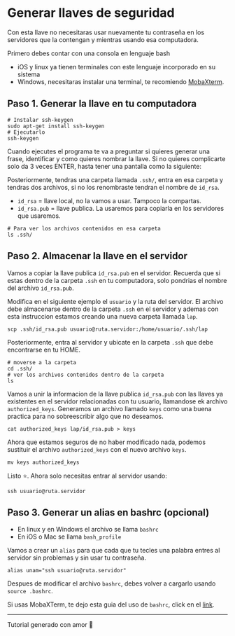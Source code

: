# Generar llaves de seguridad

Con esta llave no necesitaras usar nuevamente tu contraseña en los servidores que la contengan y mientras usando esa computadora.

Primero debes contar con una consola en lenguaje bash

- iOS y linux ya tienen terminales con este lenguaje incorporado en su sistema
- Windows, necesitaras instalar una terminal, te recomiendo [MobaXterm](https://mobaxterm.mobatek.net/).

## Paso 1. Generar la llave en tu computadora

```
# Instalar ssh-keygen
sudo apt-get install ssh-keygen
# Ejecutarlo
ssh-keygen
```
Cuando ejecutes el programa te va a preguntar si quieres generar una frase, identificar y como quieres nombrar la llave. Si no quieres complicarte solo da 3 veces ENTER, hasta tener una pantalla como la siguiente:

Posteriormente, tendras una carpeta llamada `.ssh/`, entra en esa carpeta y tendras dos archivos, si no los renombraste tendran el nombre de `id_rsa`.

- `id_rsa` = llave local, no la vamos a usar. Tampoco la compartas.
- `id_rsa.pub` =  llave publica. La usaremos para copiarla en los servidores que usaremos.

```
# Para ver los archivos contenidos en esa carpeta
ls .ssh/
```

## Paso 2. Almacenar la llave en el servidor

Vamos a copiar la llave publica `id_rsa.pub` en el servidor. Recuerda que si estas dentro de la carpeta `.ssh` en tu computadora, solo pondrias el nombre del archivo `id_rsa.pub`. 

Modifica en el siguiente ejemplo el `usuario` y la ruta del servidor. El archivo debe almacenarse dentro de la carpeta `.ssh` en el servidor y ademas con esta instruccion estamos creando una nueva carpeta llamada `lap`. 

```
scp .ssh/id_rsa.pub usuario@ruta.servidor:/home/usuario/.ssh/lap
```

Posteriormente, entra al servidor y ubicate en la carpeta `.ssh` que debe encontrarse en tu HOME.

```
# moverse a la carpeta
cd .ssh/
# ver los archivos contenidos dentro de la carpeta
ls
```

Vamos a unir la informacion de la llave publica `id_rsa.pub` con las llaves ya existentes en el servidor relacionadas con tu usuario, llamandose ek archivo `authorized_keys`. Generamos un archivo llamado `keys` como una buena practica para no sobreescribir algo que no deseamos.

```
cat authorized_keys lap/id_rsa.pub > keys
```

Ahora que estamos seguros de no haber modificado nada, podemos sustituir el archivo `authorized_keys` con el nuevo archivo `keys`. 

```
mv keys authorized_keys
```

Listo ⭐. Ahora solo necesitas entrar al servidor usando:

```
ssh usuario@ruta.servidor
```

## Paso 3. Generar un alias en bashrc (opcional)

- En linux y en Windows el archivo se llama `bashrc`
- En iOS o Mac se llama `bash_profile`

Vamos a crear un `alias` para que cada que tu tecles una palabra entres al servidor sin problemas y sin usar tu contraseña.

```
alias unam="ssh usuario@ruta.servidor"
```

Despues de modificar el archivo `bashrc`, debes volver a cargarlo usando `source .bashrc`.

Si usas MobaXTerm, te dejo esta guia del uso de `bashrc`, click en el [link](https://codetryout.com/mobaxterm-local-terminal-bashrc/). 

-----------------
Tutorial generado con amor 💜





